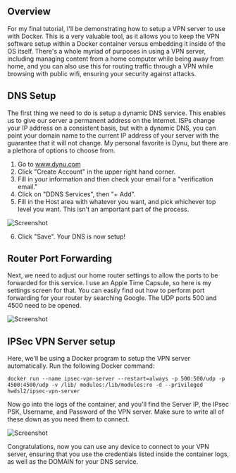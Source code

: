 ## Overview

For my final tutorial, I'll be demonstrating how to setup a VPN server to use with Docker.
This is a very valuable tool, as it allows you to keep the VPN software setup within a 
Docker container versus embedding it inside of the OS itself. There's a whole myriad of 
purposes in using a VPN server, including managing content from a home computer while being
away from home, and you can also use this for routing traffic through a VPN while browsing with
public wifi, ensuring your security against attacks.

## DNS Setup

The first thing we need to do is setup a dynamic DNS service. This enables us to give our server
a permanent address on the Internet. ISPs change your IP address on a consistent basis, but with 
a dynamic DNS, you can point your domain name to the current IP address of your server with the
guarantee that it will not change. My personal favorite is Dynu, but there are a plethora of options
to choose from.

1. Go to www.dynu.com
2. Click "Create Account" in the upper right hand corner.
3. Fill in your information and then check your email for a "verification email."
4. Click on "DDNS Services", then "+ Add".
5. Fill in the Host area with whatever you want, and pick whichever top level you want. This 
isn't an amportant part of the process.

![Screenshot](https://user-images.githubusercontent.com/30271499/30568130-7162fb90-9c88-11e7-9206-04fddec9595a.png)

6. Click "Save". Your DNS is now setup!

## Router Port Forwarding
Next, we need to adjust our home router settings to allow the ports to be forwarded for this service. 
I use an Apple Time Capsule, so here is my settings screen for that. You can easily find out how to 
perform port forwarding for your router by searching Google. The UDP ports 500 and 4500 need to be opened.

![Screenshot](https://user-images.githubusercontent.com/30271499/30568581-cab2fa5e-9c8a-11e7-8877-5802dc1fa299.jpg)

## IPSec VPN Server setup
Here, we'll be using a Docker program to setup the VPN server automatically. Run the following Docker command:

```
docker run --name ipsec-vpn-server --restart=always -p 500:500/udp -p 4500:4500/udp -v /lib/ modules:/lib/modules:ro -d --privileged hwdsl2/ipsec-vpn-server
```
Now go into the logs of the container, and you'll find the Server IP, the IPsec PSK, Username, and Password of 
the VPN server. Make sure to write all of these down as you need them to connect.

![Screenshot](https://user-images.githubusercontent.com/30271499/30569476-fd9f1da8-9c8f-11e7-812d-51e96013520a.png)

Congratulations, now you can use any device to connect to your VPN server, ensuring that you use the credentials
listed inside the container logs, as well as the DOMAIN for your DNS service.
